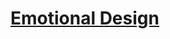 # [Emotional Design](https://education.lego.com/en-us/lessons/wedo-2-computational-thinking/emotional-design)
